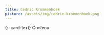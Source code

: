 ```yaml
---
title: Cédric Krommenhoek
picture: /assets/img/cedric-krommenhoek.png
---
```




{: .card-text}
Contenu
